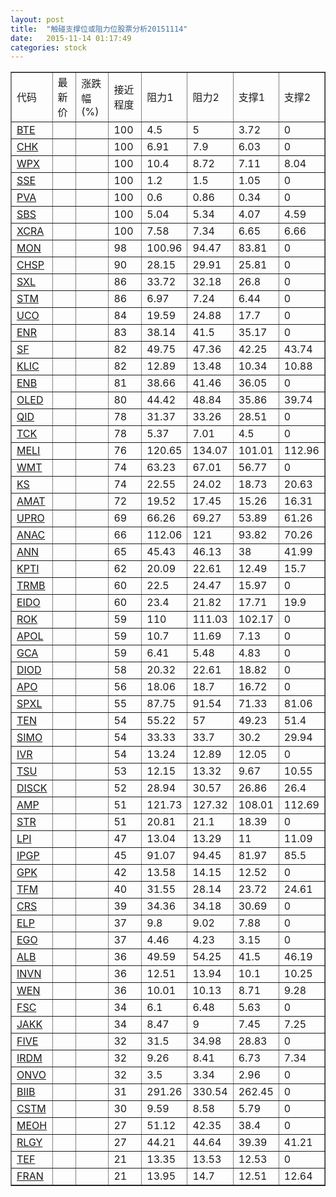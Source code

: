 ```yaml
---
layout: post
title:  "触碰支撑位或阻力位股票分析20151114"
date:   2015-11-14 01:17:49
categories: stock
---
```

<script type="text/javascript">
var stockList = []
stockList.push('gb_bte');
stockList.push('gb_chk');
stockList.push('gb_wpx');
stockList.push('gb_sse');
stockList.push('gb_pva');
stockList.push('gb_sbs');
stockList.push('gb_xcra');
stockList.push('gb_mon');
stockList.push('gb_chsp');
stockList.push('gb_sxl');
stockList.push('gb_stm');
stockList.push('gb_uco');
stockList.push('gb_enr');
stockList.push('gb_sf');
stockList.push('gb_klic');
stockList.push('gb_enb');
stockList.push('gb_oled');
stockList.push('gb_qid');
stockList.push('gb_tck');
stockList.push('gb_meli');
stockList.push('gb_wmt');
stockList.push('gb_ks');
stockList.push('gb_amat');
stockList.push('gb_upro');
stockList.push('gb_anac');
stockList.push('gb_ann');
stockList.push('gb_kpti');
stockList.push('gb_trmb');
stockList.push('gb_eido');
stockList.push('gb_rok');
stockList.push('gb_apol');
stockList.push('gb_gca');
stockList.push('gb_diod');
stockList.push('gb_apo');
stockList.push('gb_spxl');
stockList.push('gb_ten');
stockList.push('gb_simo');
stockList.push('gb_ivr');
stockList.push('gb_tsu');
stockList.push('gb_disck');
stockList.push('gb_amp');
stockList.push('gb_str');
stockList.push('gb_lpi');
stockList.push('gb_ipgp');
stockList.push('gb_gpk');
stockList.push('gb_tfm');
stockList.push('gb_crs');
stockList.push('gb_elp');
stockList.push('gb_ego');
stockList.push('gb_alb');
stockList.push('gb_invn');
stockList.push('gb_wen');
stockList.push('gb_fsc');
stockList.push('gb_jakk');
stockList.push('gb_five');
stockList.push('gb_irdm');
stockList.push('gb_onvo');
stockList.push('gb_biib');
stockList.push('gb_cstm');
stockList.push('gb_meoh');
stockList.push('gb_rlgy');
stockList.push('gb_tef');
stockList.push('gb_fran');
</script>
<table border="1">
 <tr>
 <td>代码</td>
 <td>最新价</td>
 <td>涨跌幅(%)</td>
 <td>接近程度</td>
 <td>阻力1</td>
 <td>阻力2</td>
 <td>支撑1</td>
 <td>支撑2</td>
</tr>
  <tr id="bte" class="green">
  <td><a href="http://stock.finance.sina.com.cn/usstock/quotes/BTE.html" target="_blank">BTE</a></td><td></td><td></td><td>100</td><td>4.5</td><td>5</td><td>3.72</td><td>0</td></tr>
  <tr id="chk" class="green">
  <td><a href="http://stock.finance.sina.com.cn/usstock/quotes/CHK.html" target="_blank">CHK</a></td><td></td><td></td><td>100</td><td>6.91</td><td>7.9</td><td>6.03</td><td>0</td></tr>
  <tr id="wpx" class="green">
  <td><a href="http://stock.finance.sina.com.cn/usstock/quotes/WPX.html" target="_blank">WPX</a></td><td></td><td></td><td>100</td><td>10.4</td><td>8.72</td><td>7.11</td><td>8.04</td></tr>
  <tr id="sse" class="red">
  <td><a href="http://stock.finance.sina.com.cn/usstock/quotes/SSE.html" target="_blank">SSE</a></td><td></td><td></td><td>100</td><td>1.2</td><td>1.5</td><td>1.05</td><td>0</td></tr>
  <tr id="pva" class="red">
  <td><a href="http://stock.finance.sina.com.cn/usstock/quotes/PVA.html" target="_blank">PVA</a></td><td></td><td></td><td>100</td><td>0.6</td><td>0.86</td><td>0.34</td><td>0</td></tr>
  <tr id="sbs" class="green">
  <td><a href="http://stock.finance.sina.com.cn/usstock/quotes/SBS.html" target="_blank">SBS</a></td><td></td><td></td><td>100</td><td>5.04</td><td>5.34</td><td>4.07</td><td>4.59</td></tr>
  <tr id="xcra" class="green">
  <td><a href="http://stock.finance.sina.com.cn/usstock/quotes/XCRA.html" target="_blank">XCRA</a></td><td></td><td></td><td>100</td><td>7.58</td><td>7.34</td><td>6.65</td><td>6.66</td></tr>
  <tr id="mon" class="red">
  <td><a href="http://stock.finance.sina.com.cn/usstock/quotes/MON.html" target="_blank">MON</a></td><td></td><td></td><td>98</td><td>100.96</td><td>94.47</td><td>83.81</td><td>0</td></tr>
  <tr id="chsp" class="red">
  <td><a href="http://stock.finance.sina.com.cn/usstock/quotes/CHSP.html" target="_blank">CHSP</a></td><td></td><td></td><td>90</td><td>28.15</td><td>29.91</td><td>25.81</td><td>0</td></tr>
  <tr id="sxl" class="green">
  <td><a href="http://stock.finance.sina.com.cn/usstock/quotes/SXL.html" target="_blank">SXL</a></td><td></td><td></td><td>86</td><td>33.72</td><td>32.18</td><td>26.8</td><td>0</td></tr>
  <tr id="stm" class="red">
  <td><a href="http://stock.finance.sina.com.cn/usstock/quotes/STM.html" target="_blank">STM</a></td><td></td><td></td><td>86</td><td>6.97</td><td>7.24</td><td>6.44</td><td>0</td></tr>
  <tr id="uco" class="green">
  <td><a href="http://stock.finance.sina.com.cn/usstock/quotes/UCO.html" target="_blank">UCO</a></td><td></td><td></td><td>84</td><td>19.59</td><td>24.88</td><td>17.7</td><td>0</td></tr>
  <tr id="enr" class="green">
  <td><a href="http://stock.finance.sina.com.cn/usstock/quotes/ENR.html" target="_blank">ENR</a></td><td></td><td></td><td>83</td><td>38.14</td><td>41.5</td><td>35.17</td><td>0</td></tr>
  <tr id="sf" class="green">
  <td><a href="http://stock.finance.sina.com.cn/usstock/quotes/SF.html" target="_blank">SF</a></td><td></td><td></td><td>82</td><td>49.75</td><td>47.36</td><td>42.25</td><td>43.74</td></tr>
  <tr id="klic" class="green">
  <td><a href="http://stock.finance.sina.com.cn/usstock/quotes/KLIC.html" target="_blank">KLIC</a></td><td></td><td></td><td>82</td><td>12.89</td><td>13.48</td><td>10.34</td><td>10.88</td></tr>
  <tr id="enb" class="green">
  <td><a href="http://stock.finance.sina.com.cn/usstock/quotes/ENB.html" target="_blank">ENB</a></td><td></td><td></td><td>81</td><td>38.66</td><td>41.46</td><td>36.05</td><td>0</td></tr>
  <tr id="oled" class="green">
  <td><a href="http://stock.finance.sina.com.cn/usstock/quotes/OLED.html" target="_blank">OLED</a></td><td></td><td></td><td>80</td><td>44.42</td><td>48.84</td><td>35.86</td><td>39.74</td></tr>
  <tr id="qid" class="green">
  <td><a href="http://stock.finance.sina.com.cn/usstock/quotes/QID.html" target="_blank">QID</a></td><td></td><td></td><td>78</td><td>31.37</td><td>33.26</td><td>28.51</td><td>0</td></tr>
  <tr id="tck" class="green">
  <td><a href="http://stock.finance.sina.com.cn/usstock/quotes/TCK.html" target="_blank">TCK</a></td><td></td><td></td><td>78</td><td>5.37</td><td>7.01</td><td>4.5</td><td>0</td></tr>
  <tr id="meli" class="red">
  <td><a href="http://stock.finance.sina.com.cn/usstock/quotes/MELI.html" target="_blank">MELI</a></td><td></td><td></td><td>76</td><td>120.65</td><td>134.07</td><td>101.01</td><td>112.96</td></tr>
  <tr id="wmt" class="green">
  <td><a href="http://stock.finance.sina.com.cn/usstock/quotes/WMT.html" target="_blank">WMT</a></td><td></td><td></td><td>74</td><td>63.23</td><td>67.01</td><td>56.77</td><td>0</td></tr>
  <tr id="ks" class="red">
  <td><a href="http://stock.finance.sina.com.cn/usstock/quotes/KS.html" target="_blank">KS</a></td><td></td><td></td><td>74</td><td>22.55</td><td>24.02</td><td>18.73</td><td>20.63</td></tr>
  <tr id="amat" class="red">
  <td><a href="http://stock.finance.sina.com.cn/usstock/quotes/AMAT.html" target="_blank">AMAT</a></td><td></td><td></td><td>72</td><td>19.52</td><td>17.45</td><td>15.26</td><td>16.31</td></tr>
  <tr id="upro" class="green">
  <td><a href="http://stock.finance.sina.com.cn/usstock/quotes/UPRO.html" target="_blank">UPRO</a></td><td></td><td></td><td>69</td><td>66.26</td><td>69.27</td><td>53.89</td><td>61.26</td></tr>
  <tr id="anac" class="red">
  <td><a href="http://stock.finance.sina.com.cn/usstock/quotes/ANAC.html" target="_blank">ANAC</a></td><td></td><td></td><td>66</td><td>112.06</td><td>121</td><td>93.82</td><td>70.26</td></tr>
  <tr id="ann" class="red">
  <td><a href="http://stock.finance.sina.com.cn/usstock/quotes/ANN.html" target="_blank">ANN</a></td><td></td><td></td><td>65</td><td>45.43</td><td>46.13</td><td>38</td><td>41.99</td></tr>
  <tr id="kpti" class="green">
  <td><a href="http://stock.finance.sina.com.cn/usstock/quotes/KPTI.html" target="_blank">KPTI</a></td><td></td><td></td><td>62</td><td>20.09</td><td>22.61</td><td>12.49</td><td>15.7</td></tr>
  <tr id="trmb" class="red">
  <td><a href="http://stock.finance.sina.com.cn/usstock/quotes/TRMB.html" target="_blank">TRMB</a></td><td></td><td></td><td>60</td><td>22.5</td><td>24.47</td><td>15.97</td><td>0</td></tr>
  <tr id="eido" class="green">
  <td><a href="http://stock.finance.sina.com.cn/usstock/quotes/EIDO.html" target="_blank">EIDO</a></td><td></td><td></td><td>60</td><td>23.4</td><td>21.82</td><td>17.71</td><td>19.9</td></tr>
  <tr id="rok" class="green">
  <td><a href="http://stock.finance.sina.com.cn/usstock/quotes/ROK.html" target="_blank">ROK</a></td><td></td><td></td><td>59</td><td>110</td><td>111.03</td><td>102.17</td><td>0</td></tr>
  <tr id="apol" class="green">
  <td><a href="http://stock.finance.sina.com.cn/usstock/quotes/APOL.html" target="_blank">APOL</a></td><td></td><td></td><td>59</td><td>10.7</td><td>11.69</td><td>7.13</td><td>0</td></tr>
  <tr id="gca" class="green">
  <td><a href="http://stock.finance.sina.com.cn/usstock/quotes/GCA.html" target="_blank">GCA</a></td><td></td><td></td><td>59</td><td>6.41</td><td>5.48</td><td>4.83</td><td>0</td></tr>
  <tr id="diod" class="green">
  <td><a href="http://stock.finance.sina.com.cn/usstock/quotes/DIOD.html" target="_blank">DIOD</a></td><td></td><td></td><td>58</td><td>20.32</td><td>22.61</td><td>18.82</td><td>0</td></tr>
  <tr id="apo" class="red">
  <td><a href="http://stock.finance.sina.com.cn/usstock/quotes/APO.html" target="_blank">APO</a></td><td></td><td></td><td>56</td><td>18.06</td><td>18.7</td><td>16.72</td><td>0</td></tr>
  <tr id="spxl" class="green">
  <td><a href="http://stock.finance.sina.com.cn/usstock/quotes/SPXL.html" target="_blank">SPXL</a></td><td></td><td></td><td>55</td><td>87.75</td><td>91.54</td><td>71.33</td><td>81.06</td></tr>
  <tr id="ten" class="green">
  <td><a href="http://stock.finance.sina.com.cn/usstock/quotes/TEN.html" target="_blank">TEN</a></td><td></td><td></td><td>54</td><td>55.22</td><td>57</td><td>49.23</td><td>51.4</td></tr>
  <tr id="simo" class="green">
  <td><a href="http://stock.finance.sina.com.cn/usstock/quotes/SIMO.html" target="_blank">SIMO</a></td><td></td><td></td><td>54</td><td>33.33</td><td>33.7</td><td>30.2</td><td>29.94</td></tr>
  <tr id="ivr" class="red">
  <td><a href="http://stock.finance.sina.com.cn/usstock/quotes/IVR.html" target="_blank">IVR</a></td><td></td><td></td><td>54</td><td>13.24</td><td>12.89</td><td>12.05</td><td>0</td></tr>
  <tr id="tsu" class="green">
  <td><a href="http://stock.finance.sina.com.cn/usstock/quotes/TSU.html" target="_blank">TSU</a></td><td></td><td></td><td>53</td><td>12.15</td><td>13.32</td><td>9.67</td><td>10.55</td></tr>
  <tr id="disck" class="red">
  <td><a href="http://stock.finance.sina.com.cn/usstock/quotes/DISCK.html" target="_blank">DISCK</a></td><td></td><td></td><td>52</td><td>28.94</td><td>30.57</td><td>26.86</td><td>26.4</td></tr>
  <tr id="amp" class="green">
  <td><a href="http://stock.finance.sina.com.cn/usstock/quotes/AMP.html" target="_blank">AMP</a></td><td></td><td></td><td>51</td><td>121.73</td><td>127.32</td><td>108.01</td><td>112.69</td></tr>
  <tr id="str" class="green">
  <td><a href="http://stock.finance.sina.com.cn/usstock/quotes/STR.html" target="_blank">STR</a></td><td></td><td></td><td>51</td><td>20.81</td><td>21.1</td><td>18.39</td><td>0</td></tr>
  <tr id="lpi" class="green">
  <td><a href="http://stock.finance.sina.com.cn/usstock/quotes/LPI.html" target="_blank">LPI</a></td><td></td><td></td><td>47</td><td>13.04</td><td>13.29</td><td>11</td><td>11.09</td></tr>
  <tr id="ipgp" class="green">
  <td><a href="http://stock.finance.sina.com.cn/usstock/quotes/IPGP.html" target="_blank">IPGP</a></td><td></td><td></td><td>45</td><td>91.07</td><td>94.45</td><td>81.97</td><td>85.5</td></tr>
  <tr id="gpk" class="red">
  <td><a href="http://stock.finance.sina.com.cn/usstock/quotes/GPK.html" target="_blank">GPK</a></td><td></td><td></td><td>42</td><td>13.58</td><td>14.15</td><td>12.52</td><td>0</td></tr>
  <tr id="tfm" class="green">
  <td><a href="http://stock.finance.sina.com.cn/usstock/quotes/TFM.html" target="_blank">TFM</a></td><td></td><td></td><td>40</td><td>31.55</td><td>28.14</td><td>23.72</td><td>24.61</td></tr>
  <tr id="crs" class="red">
  <td><a href="http://stock.finance.sina.com.cn/usstock/quotes/CRS.html" target="_blank">CRS</a></td><td></td><td></td><td>39</td><td>34.36</td><td>34.18</td><td>30.69</td><td>0</td></tr>
  <tr id="elp" class="green">
  <td><a href="http://stock.finance.sina.com.cn/usstock/quotes/ELP.html" target="_blank">ELP</a></td><td></td><td></td><td>37</td><td>9.8</td><td>9.02</td><td>7.88</td><td>0</td></tr>
  <tr id="ego" class="green">
  <td><a href="http://stock.finance.sina.com.cn/usstock/quotes/EGO.html" target="_blank">EGO</a></td><td></td><td></td><td>37</td><td>4.46</td><td>4.23</td><td>3.15</td><td>0</td></tr>
  <tr id="alb" class="green">
  <td><a href="http://stock.finance.sina.com.cn/usstock/quotes/ALB.html" target="_blank">ALB</a></td><td></td><td></td><td>36</td><td>49.59</td><td>54.25</td><td>41.5</td><td>46.19</td></tr>
  <tr id="invn" class="red">
  <td><a href="http://stock.finance.sina.com.cn/usstock/quotes/INVN.html" target="_blank">INVN</a></td><td></td><td></td><td>36</td><td>12.51</td><td>13.94</td><td>10.1</td><td>10.25</td></tr>
  <tr id="wen" class="green">
  <td><a href="http://stock.finance.sina.com.cn/usstock/quotes/WEN.html" target="_blank">WEN</a></td><td></td><td></td><td>36</td><td>10.01</td><td>10.13</td><td>8.71</td><td>9.28</td></tr>
  <tr id="fsc" class="red">
  <td><a href="http://stock.finance.sina.com.cn/usstock/quotes/FSC.html" target="_blank">FSC</a></td><td></td><td></td><td>34</td><td>6.1</td><td>6.48</td><td>5.63</td><td>0</td></tr>
  <tr id="jakk" class="green">
  <td><a href="http://stock.finance.sina.com.cn/usstock/quotes/JAKK.html" target="_blank">JAKK</a></td><td></td><td></td><td>34</td><td>8.47</td><td>9</td><td>7.45</td><td>7.25</td></tr>
  <tr id="five" class="green">
  <td><a href="http://stock.finance.sina.com.cn/usstock/quotes/FIVE.html" target="_blank">FIVE</a></td><td></td><td></td><td>32</td><td>31.5</td><td>34.98</td><td>28.83</td><td>0</td></tr>
  <tr id="irdm" class="green">
  <td><a href="http://stock.finance.sina.com.cn/usstock/quotes/IRDM.html" target="_blank">IRDM</a></td><td></td><td></td><td>32</td><td>9.26</td><td>8.41</td><td>6.73</td><td>7.34</td></tr>
  <tr id="onvo" class="green">
  <td><a href="http://stock.finance.sina.com.cn/usstock/quotes/ONVO.html" target="_blank">ONVO</a></td><td></td><td></td><td>32</td><td>3.5</td><td>3.34</td><td>2.96</td><td>0</td></tr>
  <tr id="biib" class="red">
  <td><a href="http://stock.finance.sina.com.cn/usstock/quotes/BIIB.html" target="_blank">BIIB</a></td><td></td><td></td><td>31</td><td>291.26</td><td>330.54</td><td>262.45</td><td>0</td></tr>
  <tr id="cstm" class="red">
  <td><a href="http://stock.finance.sina.com.cn/usstock/quotes/CSTM.html" target="_blank">CSTM</a></td><td></td><td></td><td>30</td><td>9.59</td><td>8.58</td><td>5.79</td><td>0</td></tr>
  <tr id="meoh" class="green">
  <td><a href="http://stock.finance.sina.com.cn/usstock/quotes/MEOH.html" target="_blank">MEOH</a></td><td></td><td></td><td>27</td><td>51.12</td><td>42.35</td><td>38.4</td><td>0</td></tr>
  <tr id="rlgy" class="green">
  <td><a href="http://stock.finance.sina.com.cn/usstock/quotes/RLGY.html" target="_blank">RLGY</a></td><td></td><td></td><td>27</td><td>44.21</td><td>44.64</td><td>39.39</td><td>41.21</td></tr>
  <tr id="tef" class="green">
  <td><a href="http://stock.finance.sina.com.cn/usstock/quotes/TEF.html" target="_blank">TEF</a></td><td></td><td></td><td>21</td><td>13.35</td><td>13.53</td><td>12.53</td><td>0</td></tr>
  <tr id="fran" class="green">
  <td><a href="http://stock.finance.sina.com.cn/usstock/quotes/FRAN.html" target="_blank">FRAN</a></td><td></td><td></td><td>21</td><td>13.95</td><td>14.7</td><td>12.51</td><td>12.64</td></tr>
</table>
